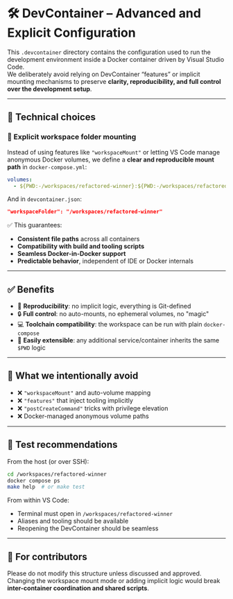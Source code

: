 # 🛠️ DevContainer – Advanced and Explicit Configuration

This `.devcontainer` directory contains the configuration used to run the development environment inside a Docker container driven by Visual Studio Code.  
We deliberately avoid relying on DevContainer “features” or implicit mounting mechanisms to preserve **clarity, reproducibility, and full control over the development setup**.

---

## 🧭 Technical choices

### 📌 Explicit workspace folder mounting

Instead of using features like `"workspaceMount"` or letting VS Code manage anonymous Docker volumes, we define a **clear and reproducible mount path** in `docker-compose.yml`:

```yaml
volumes:
  - ${PWD:-/workspaces/refactored-winner}:${PWD:-/workspaces/refactored-winner}:cached
```

And in `devcontainer.json`:

```json
"workspaceFolder": "/workspaces/refactored-winner"
```

✅ This guarantees:

- **Consistent file paths** across all containers
- **Compatibility with build and tooling scripts**
- **Seamless Docker-in-Docker support**
- **Predictable behavior**, independent of IDE or Docker internals

---

## ✅ Benefits

- 🔁 **Reproducibility**: no implicit logic, everything is Git-defined
- 🔒 **Full control**: no auto-mounts, no ephemeral volumes, no "magic"
- 💻 **Toolchain compatibility**: the workspace can be run with plain `docker-compose`
- 🧩 **Easily extensible**: any additional service/container inherits the same `$PWD` logic

---

## 🚫 What we intentionally avoid

- ❌ `"workspaceMount"` and auto-volume mapping
- ❌ `"features"` that inject tooling implicitly
- ❌ `"postCreateCommand"` tricks with privilege elevation
- ❌ Docker-managed anonymous volume paths

---

## 🧪 Test recommendations

From the host (or over SSH):

```bash
cd /workspaces/refactored-winner
docker compose ps
make help  # or make test
```

From within VS Code:

- Terminal must open in `/workspaces/refactored-winner`
- Aliases and tooling should be available
- Reopening the DevContainer should be seamless

---

## 📎 For contributors

Please do not modify this structure unless discussed and approved.  
Changing the workspace mount mode or adding implicit logic would break **inter-container coordination and shared scripts**.
